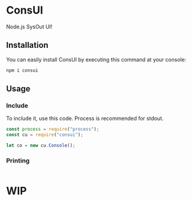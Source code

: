# ConsUI
Node.js SysOut UI!

## Installation
You can easily install ConsUI by executing this command at your console:
```bash
npm i consui
```

## Usage
### Include
To include it, use this code. Process is recommended for stdout.
```js
const process = require("process");
const cu = require("consui");

let co = new cu.Console();
```

### Printing
```js

```

# WIP
